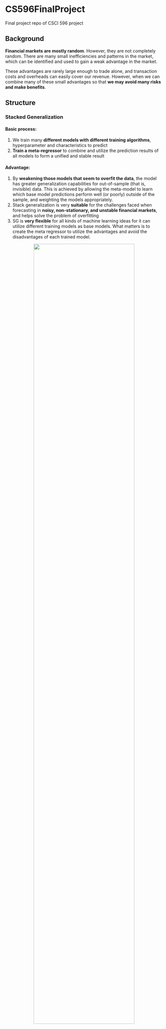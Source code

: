 # CS596FinalProject
Final project repo of CSCI 596 project

## Background

**Financial markets are mostly random**. However, they are not completely random. There are many small inefficiencies and patterns in the market, which can be identified and used to gain a weak advantage in the market.

These advantages are rarely large enough to trade alone, and transaction costs and overheads can easily cover our revenue. However, when we can combine many of these small advantages so that **we may avoid many risks and make benefits**.

## Structure 
### Stacked Generalization

#### Basic process: 
  1. We train many **different models with different training algorithms**, hyperparameter and characteristics to predict
  2. **Train a meta-regressor** to combine and utilize the prediction results of all models to form a unified and stable result

#### Advantage:
  1. By **weakening those models that seem to overfit the data**, the model has greater generalization capabilities for out-of-sample (that is, invisible) data. This is achieved by allowing the meta-model to learn which base model predictions perform well (or poorly) outside of the sample, and weighting the models appropriately.
  2. Stack generalization is very **suitable** for the challenges faced when forecasting in **noisy, non-stationary, and unstable financial markets**, and helps solve the problem of overfitting
  3. SG is **very flexible** for all kinds of machine learning ideas for it can utilize different training models as base models. What matters is to create the meta regressor to utilize the advantages and avoid the disadvantages of each trained model.

<div align="center" style="text-align: 'center'">
  <img src="https://img.chainnews.com/material/images/665f1c1e2f04e3408b294292c7b88cd6.jpg-article#pic_center" width="80%"/>
</div>

## Base Algorithm

### Linear Regression

a common model for predicting stock markets, which is building a function to calculate the result by using different features.

![image029](http://people.duke.edu/~rnau/regintro_files/image029.png)

#### Gradient Descent

By building a cost function to compare the distance of different , we can find the best [X] for the linear regression model. 

![LR-cost-function-2](https://media.geeksforgeeks.org/wp-content/uploads/LR-cost-function-2.jpg)

### LSTM



### More Algorithms

Because of the flexibility of the SG model, we can find other algorithms in the future, to enhance this model and make the result more accurate.



## MetaRegressor

### Process:

After getting results of different base algorithms, we can **ensemble them with different weights**. By training the weights with data, the final model will be our results.

The training process can also be helped by the basic algorithms above. However, in this step, we decided to complete it by **PythonMeta**, which is a python module automatically running meta regression.



## Parallel Computing

### mpi4py

Mpi4py is a module that helps to run MPI in python environments.

This module helps us train and run base algorithms in different nodes, and also keeps the programming language consistent.

The document can be found in https://mpi4py.readthedocs.io/en/stable/index.html .

### Cuda Python

To run CUDA Python, we need to use CUDA Toolkit, which can be found in https://developer.nvidia.com/how-to-cuda-python%20.



### CuDNN

The cuDNN is a library developed by NVIDA, which combines CUDA with Deep Neural Network Library. (https://developer.nvidia.com/cudnn) 

#### CuDNNLSTM

In this project, we may use CuDNNLSTM, the cuDNN library specifically for LSTM algorithm as we use in the base step.






